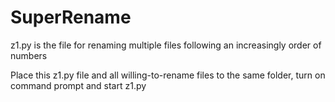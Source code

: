 # SuperRename

z1.py is the file for renaming multiple files following an increasingly order of numbers

Place this z1.py file and all willing-to-rename files to the same folder, turn on command prompt and start z1.py
